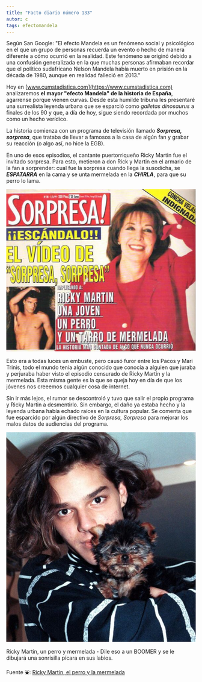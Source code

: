 ```yaml
---
title: "Facto diario número 133"
autor: c
tags: efectomandela
---
```


Según San Google:
"El efecto Mandela es un fenómeno social y psicológico en el que un grupo de personas recuerda un evento o hecho de manera diferente a cómo ocurrió en la realidad. Este fenómeno se originó debido a una confusión generalizada en la que muchas personas afirmaban recordar que el político sudafricano Nelson Mandela había muerto en prisión en la década de 1980, aunque en realidad falleció en 2013."

Hoy en [www.cumstadistica.com](https://www.cumstadistica.com) analizaremos **el mayor "efecto Mandela" de la historia de España**, agarrense porque vienen curvas. Desde esta humilde tribuna les presentaré una surrealista leyenda urbana que se esparció como _galletas dinosaurus_ a finales de los 90 y que, a día de hoy, sigue siendo recordada por muchos como un hecho verídico.

La historia comienza con un programa de televisión llamado _**Sorpresa, sorpresa**_, que trataba de llevar a famosos a la casa de algún fan y grabar su reacción (o algo así, no hice la EGB).

En uno de esos episodios, el cantante puertorriqueño Ricky Martin fue el invitado sorpresa. Para esto, metieron a don Rick y Martin en el armario de la fan a sorprender: cual fue la sorpresa cuando llega la susodicha, se **_ESPATARRA_** en la cama y se unta mermelada en la _**CHIRLA**_, para que su perro lo lama.

![alt text](/elfactodiario/_assets/rickymartinperiodico.jpeg)

Esto era a todas luces un embuste, pero causó furor entre los Pacos y Mari Trinis, todo el mundo tenía algún conocido que conocía a alguien que juraba y perjuraba haber visto el episodio censurado de Ricky Martín y la mermelada. Esta misma gente es la que se queja hoy en día de que los jóvenes nos creeemos cualquier cosa de internet.

Sin ir más lejos, el rumor se descontroló y tuvo que salir el propio programa y Ricky Martin a desmentirlo. Sin embargo, el daño ya estaba hecho y la leyenda urbana había echado raíces en la cultura popular. Se comenta que fue esparcido por algún directivo de _Sorpresa, Sorpresa_ para mejorar los malos datos de audiencias del programa.

![alt text](/elfactodiario/_assets/ricky-el-perro-y-la-mermelada.jpg)

Ricky Martin, un perro y mermelada - Dile eso a un BOOMER y se le dibujará una sonrisilla pícara en sus labios.

Fuente ⛲️: [Ricky Martin, el perro y la mermelada](https://www.elespanol.com/bluper/20230507/ricky-martin-perro-mermelada-historia-television-espana/761174095_0.html)